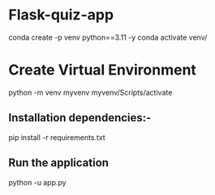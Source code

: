 # Flask-quiz-app


conda create -p venv python==3.11 -y 
conda activate venv/

# Create Virtual Environment
python -m venv myvenv
myvenv/Scripts/activate

## Installation dependencies:-
pip install -r requirements.txt

## Run the application 
python -u app.py
